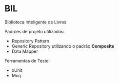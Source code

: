 # BIL
Biblioteca Inteligente de Livros

Padrões de projeto utilizados:
<ul>
  <li>Repository Pattern</li>  
  <li>Generic Repository utilizando o padrão <b>Composite</b></li>  
  <li>Data Mapper</li>
</ul>

Ferramentas de Teste:
<ul>
  <li>xUnit</li>
  <li>Moq</>
</ul>
